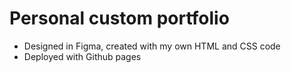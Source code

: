 # Personal custom portfolio

- Designed in Figma, created with my own HTML and CSS code
- Deployed with Github pages

